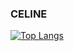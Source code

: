 ### CELINE

[![Top Langs](https://github-readme-stats.vercel.app/api/top-langs/?username=celineworks&layout=compact)](https://github.com/anuraghazra/github-readme-stats)
